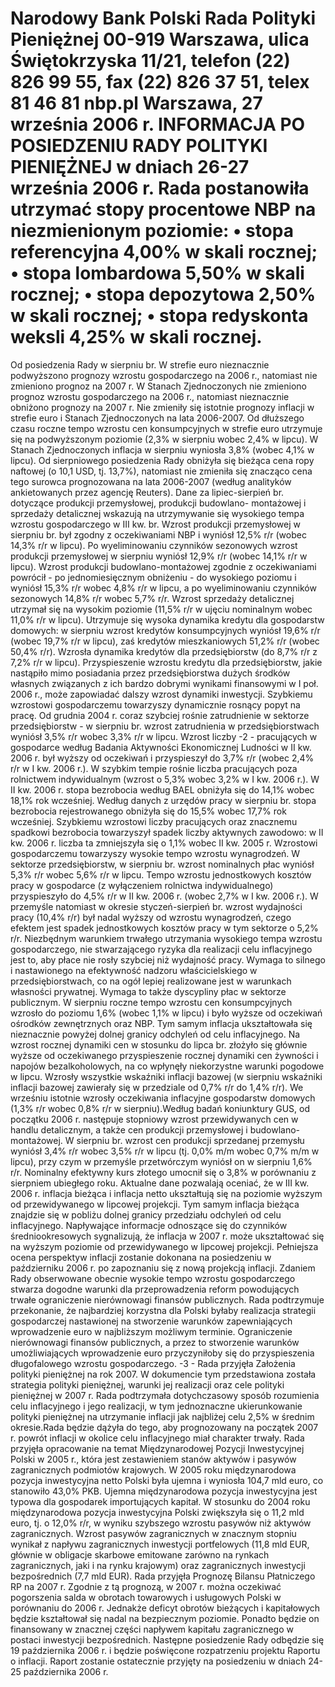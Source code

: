 Narodowy Bank Polski
Rada Polityki Pieniężnej
00-919 Warszawa, ulica Świętokrzyska 11/21, telefon (22) 826 99 55, fax (22) 826 37 51,
telex 81 46 81 nbp.pl
Warszawa, 27 września 2006 r.
INFORMACJA PO POSIEDZENIU RADY POLITYKI PIENIĘŻNEJ
w dniach 26-27 września 2006 r.
Rada postanowiła utrzymać stopy procentowe NBP na niezmienionym poziomie:
• stopa referencyjna 4,00% w skali rocznej;
• stopa lombardowa 5,50% w skali rocznej;
• stopa depozytowa 2,50% w skali rocznej;
• stopa redyskonta weksli 4,25% w skali rocznej.
==================================================================
Od posiedzenia Rady w sierpniu br. W strefie euro nieznacznie podwyższono prognozy
wzrostu gospodarczego na 2006 r., natomiast nie zmieniono prognoz na 2007 r. W Stanach
Zjednoczonych nie zmieniono prognoz wzrostu gospodarczego na 2006 r., natomiast nieznacznie
obniżono prognozy na 2007 r. Nie zmieniły się istotnie prognozy inflacji w strefie euro i Stanach
Zjednoczonych na lata 2006-2007. Od dłuższego czasu roczne tempo wzrostu cen konsumpcyjnych
w strefie euro utrzymuje się na podwyższonym poziomie (2,3% w sierpniu wobec 2,4% w lipcu). W
Stanach Zjednoczonych inflacja w sierpniu wyniosła 3,8% (wobec 4,1% w lipcu). Od sierpniowego
posiedzenia Rady obniżyła się bieżąca cena ropy naftowej (o 10,1 USD, tj. 13,7%), natomiast nie
zmieniła się znacząco cena tego surowca prognozowana na lata 2006-2007 (według analityków
ankietowanych przez agencję Reuters).
Dane za lipiec-sierpień br. dotyczące produkcji przemysłowej, produkcji budowlano-
montażowej i sprzedaży detalicznej wskazują na utrzymywanie się wysokiego tempa wzrostu
gospodarczego w III kw. br. Wzrost produkcji przemysłowej w sierpniu br. był zgodny z
oczekiwaniami NBP i wyniósł 12,5% r/r (wobec 14,3% r/r w lipcu). Po wyeliminowaniu
czynników sezonowych wzrost produkcji przemysłowej w sierpniu wyniósł 12,9% r/r (wobec
14,1% r/r w lipcu). Wzrost produkcji budowlano-montażowej zgodnie z oczekiwaniami powrócił \-
po jednomiesięcznym obniżeniu - do wysokiego poziomu i wyniósł 15,3% r/r wobec 4,8% r/r w
lipcu, a po wyeliminowaniu czynników sezonowych 14,8% r/r wobec 5,7% r/r. Wzrost sprzedaży
detalicznej utrzymał się na wysokim poziomie (11,5% r/r w ujęciu nominalnym wobec 11,0% r/r w
lipcu).
Utrzymuje się wysoka dynamika kredytu dla gospodarstw domowych: w sierpniu wzrost
kredytów konsumpcyjnych wyniósł 19,6% r/r (wobec 19,7% r/r w lipcu), zaś kredytów
mieszkaniowych 51,2% r/r (wobec 50,4% r/r). Wzrosła dynamika kredytów dla przedsiębiorstw (do
8,7% r/r z 7,2% r/r w lipcu). Przyspieszenie wzrostu kredytu dla przedsiębiorstw, jakie nastąpiło
mimo posiadania przez przedsiębiorstwa dużych środków własnych związanych z ich bardzo
dobrymi wynikami finansowymi w I poł. 2006 r., może zapowiadać dalszy wzrost dynamiki
inwestycji.
Szybkiemu wzrostowi gospodarczemu towarzyszy dynamicznie rosnący popyt na pracę. Od
grudnia 2004 r. coraz szybciej rośnie zatrudnienie w sektorze przedsiębiorstw - w sierpniu br.
wzrost zatrudnienia w przedsiębiorstwach wyniósł 3,5% r/r wobec 3,3% r/r w lipcu. Wzrost liczby
-2 -
pracujących w gospodarce według Badania Aktywności Ekonomicznej Ludności w II kw. 2006 r.
był wyższy od oczekiwań i przyspieszył do 3,7% r/r (wobec 2,4% r/r w I kw. 2006 r.). W szybkim
tempie rośnie liczba pracujących poza rolnictwem indywidualnym (wzrost o 5,3% wobec 3,2% w I
kw. 2006 r.). W II kw. 2006 r. stopa bezrobocia według BAEL obniżyła się do 14,1% wobec 18,1%
rok wcześniej. Według danych z urzędów pracy w sierpniu br. stopa bezrobocia rejestrowanego
obniżyła się do 15,5% wobec 17,7% rok wcześniej. Szybkiemu wzrostowi liczby pracujących oraz
znacznemu spadkowi bezrobocia towarzyszył spadek liczby aktywnych zawodowo: w II kw. 2006
r. liczba ta zmniejszyła się o 1,1% wobec II kw. 2005 r.
Wzrostowi gospodarczemu towarzyszy wysokie tempo wzrostu wynagrodzeń. W sektorze
przedsiębiorstw, w sierpniu br. wzrost nominalnych płac wyniósł 5,3% r/r wobec 5,6% r/r w lipcu.
Tempo wzrostu jednostkowych kosztów pracy w gospodarce (z wyłączeniem rolnictwa
indywidualnego) przyspieszyło do 4,5% r/r w II kw. 2006 r. (wobec 2,7% w I kw. 2006 r.). W
przemyśle natomiast w okresie styczeń-sierpień br. wzrost wydajności pracy (10,4% r/r) był nadal
wyższy od wzrostu wynagrodzeń, czego efektem jest spadek jednostkowych kosztów pracy w tym
sektorze o 5,2% r/r. Niezbędnym warunkiem trwałego utrzymania wysokiego tempa wzrostu
gospodarczego, nie stwarzającego ryzyka dla realizacji celu inflacyjnego jest to, aby płace nie rosły
szybciej niż wydajność pracy. Wymaga to silnego i nastawionego na efektywność nadzoru
właścicielskiego w przedsiębiorstwach, co na ogół lepiej realizowane jest w warunkach własności
prywatnej. Wymaga to także dyscypliny płac w sektorze publicznym.
W sierpniu roczne tempo wzrostu cen konsumpcyjnych wzrosło do poziomu 1,6% (wobec
1,1% w lipcu) i było wyższe od oczekiwań ośrodków zewnętrznych oraz NBP. Tym samym inflacja
ukształtowała się nieznacznie powyżej dolnej granicy odchyleń od celu inflacyjnego. Na wzrost
rocznej dynamiki cen w stosunku do lipca br. złożyło się głównie wyższe od oczekiwanego
przyspieszenie rocznej dynamiki cen żywności i napojów bezalkoholowych, na co wpłynęły
niekorzystne warunki pogodowe w lipcu. Wzrosły wszystkie wskaźniki inflacji bazowej (w sierpniu
wskaźniki inflacji bazowej zawierały się w przedziale od 0,7% r/r do 1,4% r/r). We wrześniu
istotnie wzrosły oczekiwania inflacyjne gospodarstw domowych (1,3% r/r wobec 0,8% r/r w
sierpniu).Według badań koniunktury GUS, od początku 2006 r. następuje stopniowy wzrost
przewidywanych cen w handlu detalicznym, a także cen produkcji przemysłowej i budowlano-
montażowej.
W sierpniu br. wzrost cen produkcji sprzedanej przemysłu wyniósł 3,4% r/r wobec 3,5% r/r
w lipcu (tj. 0,0% m/m wobec 0,7% m/m w lipcu), przy czym w przemyśle przetwórczym wyniósł
on w sierpniu 1,6% r/r. Nominalny efektywny kurs złotego umocnił się o 3,8% w porównaniu z
sierpniem ubiegłego roku.
Aktualne dane pozwalają oceniać, że w III kw. 2006 r. inflacja bieżąca i inflacja netto
ukształtują się na poziomie wyższym od przewidywanego w lipcowej projekcji. Tym samym
inflacja bieżąca znajdzie się w pobliżu dolnej granicy przedziału odchyleń od celu
inflacyjnego. Napływające informacje odnoszące się do czynników średniookresowych
sygnalizują, że inflacja w 2007 r. może ukształtować się na wyższym poziomie od
przewidywanego w lipcowej projekcji. Pełniejsza ocena perspektyw inflacji zostanie
dokonana na posiedzeniu w październiku 2006 r. po zapoznaniu się z nową projekcją inflacji.
Zdaniem Rady obserwowane obecnie wysokie tempo wzrostu gospodarczego stwarza
dogodne warunki dla przeprowadzenia reform powodujących trwałe ograniczenie nierównowagi
finansów publicznych. Rada podtrzymuje przekonanie, że najbardziej korzystna dla Polski byłaby
realizacja strategii gospodarczej nastawionej na stworzenie warunków zapewniających
wprowadzenie euro w najbliższym możliwym terminie. Ograniczenie nierównowagi finansów
publicznych, a przez to stworzenie warunków umożliwiających wprowadzenie euro przyczyniłoby
się do przyspieszenia długofalowego wzrostu gospodarczego.
-3 -
Rada przyjęła Założenia polityki pieniężnej na rok 2007. W dokumencie tym przedstawiona
została strategia polityki pieniężnej, warunki jej realizacji oraz cele polityki pieniężnej w 2007 r.
Rada podtrzymała dotychczasowy sposób rozumienia celu inflacyjnego i jego realizacji, w tym
jednoznaczne ukierunkowanie polityki pieniężnej na utrzymanie inflacji jak najbliżej celu 2,5% w
średnim okresie.Rada będzie dążyła do tego, aby prognozowany na początek 2007 r. powrót inflacji
w okolice celu inflacyjnego miał charakter trwały.
Rada przyjęła opracowanie na temat Międzynarodowej Pozycji Inwestycyjnej Polski w 2005
r., która jest zestawieniem stanów aktywów i pasywów zagranicznych podmiotów krajowych. W
2005 roku międzynarodowa pozycja inwestycyjna netto Polski była ujemna i wyniosła 104,7 mld
euro, co stanowiło 43,0% PKB. Ujemna międzynarodowa pozycja inwestycyjna jest typowa dla
gospodarek importujących kapitał. W stosunku do 2004 roku międzynarodowa pozycja
inwestycyjna Polski zwiększyła się o 11,2 mld euro, tj. o 12,0% r/r, w wyniku szybszego wzrostu
pasywów niż aktywów zagranicznych. Wzrost pasywów zagranicznych w znacznym stopniu
wynikał z napływu zagranicznych inwestycji portfelowych (11,8 mld EUR, głównie w obligacje
skarbowe emitowane zarówno na rynkach zagranicznych, jaki i na rynku krajowym) oraz
zagranicznych inwestycji bezpośrednich (7,7 mld EUR).
Rada przyjęła Prognozę Bilansu Płatniczego RP na 2007 r. Zgodnie z tą prognozą, w 2007
r. można oczekiwać pogorszenia salda w obrotach towarowych i usługowych Polski w porównaniu
do 2006 r. Jednakże deficyt obrotów bieżących i kapitałowych będzie kształtował się nadal na
bezpiecznym poziomie. Ponadto będzie on finansowany w znacznej części napływem kapitału
zagranicznego w postaci inwestycji bezpośrednich.
Następne posiedzenie Rady odbędzie się 19 października 2006 r. i będzie poświęcone
rozpatrzeniu projektu Raportu o inflacji. Raport zostanie ostatecznie przyjęty na posiedzeniu w
dniach 24-25 października 2006 r.
